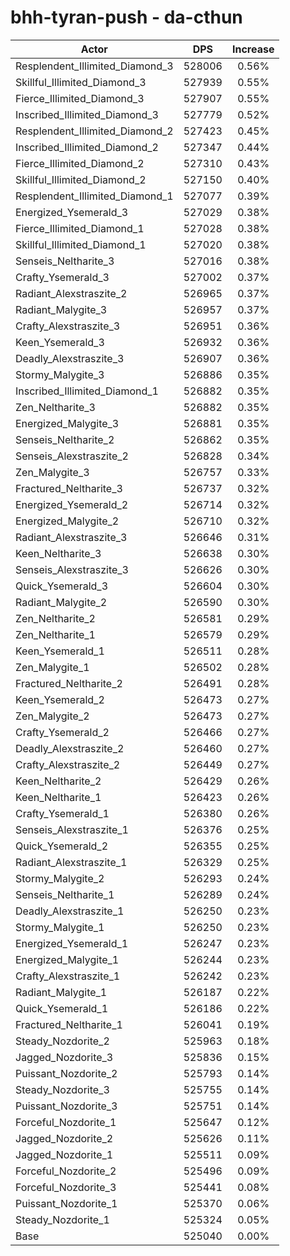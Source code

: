 # bhh-tyran-push - da-cthun
| Actor | DPS | Increase |
|---|:---:|:---:|
|Resplendent_Illimited_Diamond_3|528006|0.56%|
|Skillful_Illimited_Diamond_3|527939|0.55%|
|Fierce_Illimited_Diamond_3|527907|0.55%|
|Inscribed_Illimited_Diamond_3|527779|0.52%|
|Resplendent_Illimited_Diamond_2|527423|0.45%|
|Inscribed_Illimited_Diamond_2|527347|0.44%|
|Fierce_Illimited_Diamond_2|527310|0.43%|
|Skillful_Illimited_Diamond_2|527150|0.40%|
|Resplendent_Illimited_Diamond_1|527077|0.39%|
|Energized_Ysemerald_3|527029|0.38%|
|Fierce_Illimited_Diamond_1|527028|0.38%|
|Skillful_Illimited_Diamond_1|527020|0.38%|
|Senseis_Neltharite_3|527016|0.38%|
|Crafty_Ysemerald_3|527002|0.37%|
|Radiant_Alexstraszite_2|526965|0.37%|
|Radiant_Malygite_3|526957|0.37%|
|Crafty_Alexstraszite_3|526951|0.36%|
|Keen_Ysemerald_3|526932|0.36%|
|Deadly_Alexstraszite_3|526907|0.36%|
|Stormy_Malygite_3|526886|0.35%|
|Inscribed_Illimited_Diamond_1|526882|0.35%|
|Zen_Neltharite_3|526882|0.35%|
|Energized_Malygite_3|526881|0.35%|
|Senseis_Neltharite_2|526862|0.35%|
|Senseis_Alexstraszite_2|526828|0.34%|
|Zen_Malygite_3|526757|0.33%|
|Fractured_Neltharite_3|526737|0.32%|
|Energized_Ysemerald_2|526714|0.32%|
|Energized_Malygite_2|526710|0.32%|
|Radiant_Alexstraszite_3|526646|0.31%|
|Keen_Neltharite_3|526638|0.30%|
|Senseis_Alexstraszite_3|526626|0.30%|
|Quick_Ysemerald_3|526604|0.30%|
|Radiant_Malygite_2|526590|0.30%|
|Zen_Neltharite_2|526581|0.29%|
|Zen_Neltharite_1|526579|0.29%|
|Keen_Ysemerald_1|526511|0.28%|
|Zen_Malygite_1|526502|0.28%|
|Fractured_Neltharite_2|526491|0.28%|
|Keen_Ysemerald_2|526473|0.27%|
|Zen_Malygite_2|526473|0.27%|
|Crafty_Ysemerald_2|526466|0.27%|
|Deadly_Alexstraszite_2|526460|0.27%|
|Crafty_Alexstraszite_2|526449|0.27%|
|Keen_Neltharite_2|526429|0.26%|
|Keen_Neltharite_1|526423|0.26%|
|Crafty_Ysemerald_1|526380|0.26%|
|Senseis_Alexstraszite_1|526376|0.25%|
|Quick_Ysemerald_2|526355|0.25%|
|Radiant_Alexstraszite_1|526329|0.25%|
|Stormy_Malygite_2|526293|0.24%|
|Senseis_Neltharite_1|526289|0.24%|
|Deadly_Alexstraszite_1|526250|0.23%|
|Stormy_Malygite_1|526250|0.23%|
|Energized_Ysemerald_1|526247|0.23%|
|Energized_Malygite_1|526244|0.23%|
|Crafty_Alexstraszite_1|526242|0.23%|
|Radiant_Malygite_1|526187|0.22%|
|Quick_Ysemerald_1|526186|0.22%|
|Fractured_Neltharite_1|526041|0.19%|
|Steady_Nozdorite_2|525963|0.18%|
|Jagged_Nozdorite_3|525836|0.15%|
|Puissant_Nozdorite_2|525793|0.14%|
|Steady_Nozdorite_3|525755|0.14%|
|Puissant_Nozdorite_3|525751|0.14%|
|Forceful_Nozdorite_1|525647|0.12%|
|Jagged_Nozdorite_2|525626|0.11%|
|Jagged_Nozdorite_1|525511|0.09%|
|Forceful_Nozdorite_2|525496|0.09%|
|Forceful_Nozdorite_3|525441|0.08%|
|Puissant_Nozdorite_1|525370|0.06%|
|Steady_Nozdorite_1|525324|0.05%|
|Base|525040|0.00%|
